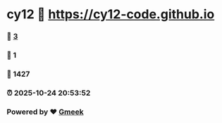 # cy12 :link: https://cy12-code.github.io 
### :page_facing_up: [3](https://cy12-code.github.io/tag.html) 
### :speech_balloon: 1 
### :hibiscus: 1427 
### :alarm_clock: 2025-10-24 20:53:52 
### Powered by :heart: [Gmeek](https://github.com/Meekdai/Gmeek)
